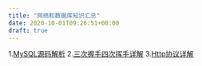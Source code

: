 ```yaml
---
title: "网络和数据库知识汇总"
date: 2020-10-01T09:26:51+08:00
draft: true
---
```


1.[MySQL源码解析](/post/mysql/mysql)
2.[三次握手四次挥手详解](/post/netdb/sanciwoshou)
3.[Http协议详解](/post/netdb/http)